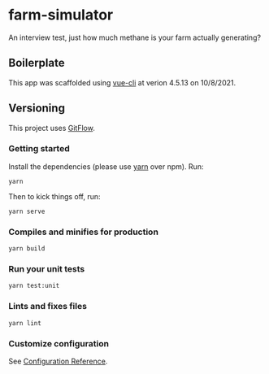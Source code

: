 # farm-simulator
An interview test, just how much methane is your farm actually generating?

## Boilerplate

This app was scaffolded using [vue-cli](https://cli.vuejs.org/) at verion 4.5.13 on 10/8/2021.

## Versioning

This project uses [GitFlow](https://datasift.github.io/gitflow/IntroducingGitFlow.html).

### Getting started

Install the dependencies (please use [yarn](https://yarnpkg.com/lang/en/docs/install) over npm). Run:

```
yarn
```

Then to kick things off, run:

```
yarn serve
```

### Compiles and minifies for production

```
yarn build
```

### Run your unit tests

```
yarn test:unit
```

### Lints and fixes files

```
yarn lint
```

### Customize configuration

See [Configuration Reference](https://cli.vuejs.org/config/).
